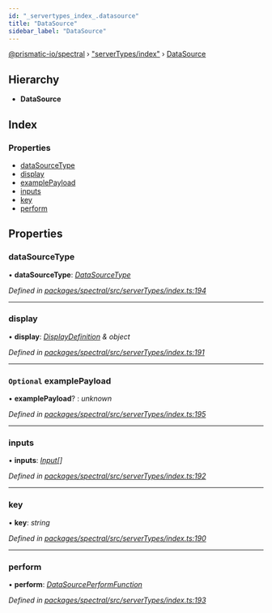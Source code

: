 ```yaml
---
id: "_servertypes_index_.datasource"
title: "DataSource"
sidebar_label: "DataSource"
---
```


[@prismatic-io/spectral](../index.md) › ["serverTypes/index"](../modules/_servertypes_index_.md) › [DataSource](_servertypes_index_.datasource.md)

## Hierarchy

* **DataSource**

## Index

### Properties

* [dataSourceType](_servertypes_index_.datasource.md#datasourcetype)
* [display](_servertypes_index_.datasource.md#display)
* [examplePayload](_servertypes_index_.datasource.md#optional-examplepayload)
* [inputs](_servertypes_index_.datasource.md#inputs)
* [key](_servertypes_index_.datasource.md#key)
* [perform](_servertypes_index_.datasource.md#perform)

## Properties

###  dataSourceType

• **dataSourceType**: *[DataSourceType](../modules/_types_datasourceresult_.md#datasourcetype)*

*Defined in [packages/spectral/src/serverTypes/index.ts:194](https://github.com/prismatic-io/spectral/blob/v8.1.0/packages/spectral/src/serverTypes/index.ts#L194)*

___

###  display

• **display**: *[DisplayDefinition](_types_displaydefinition_.displaydefinition.md) & object*

*Defined in [packages/spectral/src/serverTypes/index.ts:191](https://github.com/prismatic-io/spectral/blob/v8.1.0/packages/spectral/src/serverTypes/index.ts#L191)*

___

### `Optional` examplePayload

• **examplePayload**? : *unknown*

*Defined in [packages/spectral/src/serverTypes/index.ts:195](https://github.com/prismatic-io/spectral/blob/v8.1.0/packages/spectral/src/serverTypes/index.ts#L195)*

___

###  inputs

• **inputs**: *[Input](_servertypes_index_.input.md)[]*

*Defined in [packages/spectral/src/serverTypes/index.ts:192](https://github.com/prismatic-io/spectral/blob/v8.1.0/packages/spectral/src/serverTypes/index.ts#L192)*

___

###  key

• **key**: *string*

*Defined in [packages/spectral/src/serverTypes/index.ts:190](https://github.com/prismatic-io/spectral/blob/v8.1.0/packages/spectral/src/serverTypes/index.ts#L190)*

___

###  perform

• **perform**: *[DataSourcePerformFunction](../modules/_servertypes_index_.md#datasourceperformfunction)*

*Defined in [packages/spectral/src/serverTypes/index.ts:193](https://github.com/prismatic-io/spectral/blob/v8.1.0/packages/spectral/src/serverTypes/index.ts#L193)*

